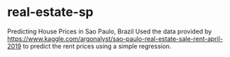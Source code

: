 # real-estate-sp
Predicting House Prices in Sao Paulo, Brazil
Used the data provided by https://www.kaggle.com/argonalyst/sao-paulo-real-estate-sale-rent-april-2019 to predict the rent prices using a simple regression.
